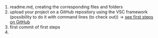 1. readme.md, creating the corresponding files and folders
1. upload your project on a GitHub repository using the VSC framework (possibility to do it with command lines (to check out)) $\rightarrow$ [see first steps on GitHub](./first_steps.md)
1. first commit of first steps
1. 